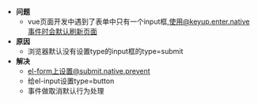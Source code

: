 - **问题**
  - vue页面开发中遇到了表单中只有一个input框,使用@keyup.enter.native事件时会默认刷新页面
- **原因**
  - 浏览器默认没有设置type的input框的type=submit
- **解决**
  - el-form上设置@submit.native.prevent
  - 给el-input设置type=button
  - 事件做取消默认行为处理
